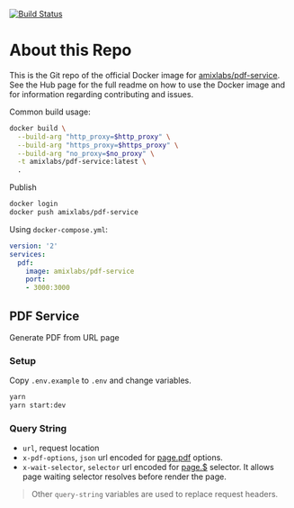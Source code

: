[![Build Status](https://travis-ci.org/amixlabs/docker-pdf-service.svg?branch=master)](https://travis-ci.org/amixlabs/docker-pdf-service)

# About this Repo

This is the Git repo of the official Docker image for [amixlabs/pdf-service](https://hub.docker.com/r/amixlabs/pdf-service/).
See the Hub page for the full readme on how to use the Docker image and for
information regarding contributing and issues.

Common build usage:

```bash
docker build \
  --build-arg "http_proxy=$http_proxy" \
  --build-arg "https_proxy=$https_proxy" \
  --build-arg "no_proxy=$no_proxy" \
  -t amixlabs/pdf-service:latest \
  .
```

Publish

```bash
docker login
docker push amixlabs/pdf-service
```

Using `docker-compose.yml`:

```yml
version: '2'
services:
  pdf:
    image: amixlabs/pdf-service
    port:
    - 3000:3000
```

## PDF Service

Generate PDF from URL page

### Setup

Copy `.env.example` to `.env` and change variables.

```bash
yarn
yarn start:dev
```

### Query String

- `url`, request location
- `x-pdf-options`, `json` url encoded for
[page.pdf](https://pptr.dev/#?product=Puppeteer&version=v1.11.0&show=api-pagepdfoptions)
options.
- `x-wait-selector`, `selector` url encoded for
[page.$](https://pptr.dev/#?product=Puppeteer&version=v1.11.0&show=api-pageselector)
selector. It allows page waiting selector resolves before render the page.

> Other `query-string` variables are used to replace request headers.

